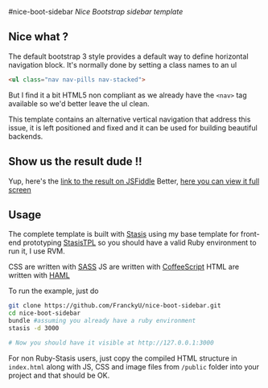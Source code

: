 
#nice-boot-sidebar
*Nice Bootstrap sidebar template*

## Nice what ?

The default bootstrap 3 style provides a default way to define horizontal navigation block.
It's normally done by setting a class names to an ul

```html
<ul class="nav nav-pills nav-stacked">
```

But I find it a bit HTML5 non compliant as we already have the `<nav>` tag available so we'd better leave the ul clean.

This template contains an alternative vertical navigation that address this issue, it is left positioned and fixed and it can be used for building beautiful backends.

## Show us the result dude !!

Yup, here's the [link to the result on JSFiddle](http://jsfiddle.net/YJB4q/6/)
Better, [here you can view it full screen](http://jsfiddle.net/YJB4q/6/embedded/result/)

## Usage

The complete template is built with [Stasis](https://stasis.me) using my base template for front-end prototyping [StasisTPL](https://github.com/FranckyU/StasisTPL.git) so you should have a valid Ruby environment to run it, I use RVM.

CSS are written with [SASS](http://sass-lang.com)
JS are written with [CoffeeScript](http://coffeescript.org)
HTML are written with [HAML](http://haml.info)

To run the example, just do

```bash
git clone https://github.com/FranckyU/nice-boot-sidebar.git
cd nice-boot-sidebar
bundle #assuming you already have a ruby environment
stasis -d 3000

# Now you should have it visible at http://127.0.0.1:3000
```

For non Ruby-Stasis users, just copy the compiled HTML structure in `index.html` along with JS, CSS and image files from `/public` folder into your project and that should be OK.